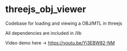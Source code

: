 # threejs_obj_viewer

Codebase for loading and viewing a OBJ/MTL in threejs

All dependencies are included in /lib

Video demo here -> https://youtu.be/Yj3EBW82-NM
